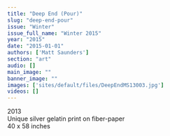 ```yaml
---
title: "Deep End (Pour)"
slug: "deep-end-pour"
issue: "Winter"
issue_full_name: "Winter 2015"
year: "2015"
date: "2015-01-01"
authors: ['Matt Saunders']
section: "art"
audio: []
main_image: ""
banner_image: ""
images: ['sites/default/files/DeepEndMS13003.jpg']
videos: []
---
```

2013  
Unique silver gelatin print on fiber-paper  
40 x 58 inches

